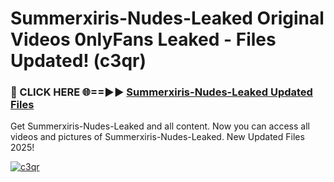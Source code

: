 # Summerxiris-Nudes-Leaked Original Videos 0nlyFans Leaked - Files Updated! (c3qr)

<h3>🔴 CLICK HERE 🌐==►► <a href="https://tinyurl.com/4mcuefdz" rel="nofollow">Summerxiris-Nudes-Leaked Updated Files</a></h3>

Get Summerxiris-Nudes-Leaked and all content. Now you can access all videos and pictures of Summerxiris-Nudes-Leaked. New Updated Files 2025!

[![c3qr](https://i.imgur.com/StAQSOY.gif)](https://tinyurl.com/4mcuefdz)
